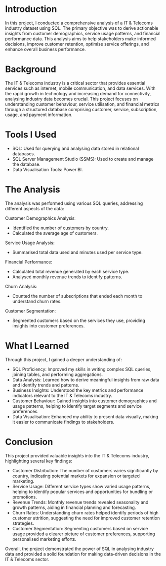 # Introduction 
In this project, I conducted a comprehensive analysis of a IT & Telecoms industry dataset using SQL. The primary objective was to derive actionable insights from customer demographics, service usage patterns, and financial performance data. This analysis aims to help stakeholders make informed decisions, improve customer retention, optimise service offerings, and enhance overall business performance.

# Background
The IT & Telecoms industry is a critical sector that provides essential services such as internet, mobile communication, and data services. With the rapid growth in technology and increasing demand for connectivity, analysing industry data becomes crucial. This project focuses on understanding customer behaviour, service utilisation, and financial metrics through a structured database comprising customer, service, subscription, usage, and payment information.

# Tools I Used
- SQL: Used for querying and analysing data stored in relational databases.
- SQL Server Management Studio (SSMS): Used to create and manage the database.
- Data Visualisation Tools: Power BI.

# The Analysis
The analysis was performed using various SQL queries, addressing different aspects of the data:

Customer Demographics Analysis:
- Identified the number of customers by country.
- Calculated the average age of customers.

Service Usage Analysis:
- Summarised total data used and minutes used per service type.

Financial Performance:
- Calculated total revenue generated by each service type.
- Analysed monthly revenue trends to identify patterns.

Churn Analysis:
- Counted the number of subscriptions that ended each month to understand churn rates.

Customer Segmentation:
- Segmented customers based on the services they use, providing insights into customer preferences.

# What I Learned 
Through this project, I gained a deeper understanding of:

- SQL Proficiency: Improved my skills in writing complex SQL queries, joining tables, and performing aggregations.
- Data Analysis: Learned how to derive meaningful insights from raw data and identify trends and patterns.
- Business Insights: Understood the key metrics and performance indicators relevant to the IT & Telecoms industry.
- Customer Behaviour: Gained insights into customer demographics and usage patterns, helping to identify target segments and service preferences.
- Data Visualisation: Enhanced my ability to present data visually, making it easier to communicate findings to stakeholders.

# Conclusion
This project provided valuable insights into the IT & Telecoms industry, highlighting several key findings:

- Customer Distribution: The number of customers varies significantly by country, indicating potential markets for expansion or targeted marketing.
- Service Usage: Different service types show varied usage patterns, helping to identify popular services and opportunities for bundling or promotions.
- Revenue Trends: Monthly revenue trends revealed seasonality and growth patterns, aiding in financial planning and forecasting.
- Churn Rates: Understanding churn rates helped identify periods of high customer attrition, suggesting the need for improved customer retention strategies.
- Customer Segmentation: Segmenting customers based on service usage provided a clearer picture of customer preferences, supporting personalised marketing efforts.

Overall, the project demonstrated the power of SQL in analysing industry data and provided a solid foundation for making data-driven decisions in the IT & Telecoms sector.
